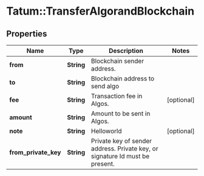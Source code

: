 # Tatum::TransferAlgorandBlockchain

## Properties
Name | Type | Description | Notes
------------ | ------------- | ------------- | -------------
**from** | **String** | Blockchain sender address. | 
**to** | **String** | Blockchain address to send algo | 
**fee** | **String** | Transaction fee in Algos. | [optional] 
**amount** | **String** | Amount to be sent in Algos. | 
**note** | **String** | Helloworld | [optional] 
**from_private_key** | **String** | Private key of sender address. Private key, or signature Id must be present. | 

